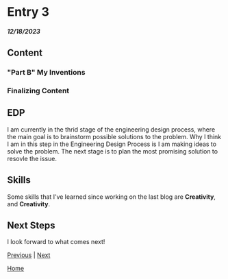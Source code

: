 # Entry 3
##### 12/18/2023

## Content

### "Part B" My Inventions

### Finalizing Content

## EDP
I am currently in the thrid stage of the engineering design process, where the main goal is to brainstorm possible solutions to the problem. Why I think I am in this step in the Engineering Design Process is I am making ideas to solve the problem. The next stage is to plan the most promising solution to resovle the issue.

## Skills 
Some skills that I’ve learned since working on the last blog are **Creativity**, and **Creativity**.

## Next Steps
I look forward to what comes next!

[Previous](entry02.md) | [Next](entry04.md)

[Home](../README.md)
